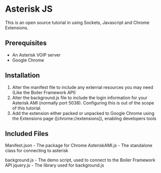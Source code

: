 Asterisk JS
===========

This is an open source tutorial in using Sockets, Javascript and Chrome Extensions.

Prerequisites
-------------

* An Asterisk VOIP server
* Google Chrome


Installation
------------

1) Alter the manifest file to include any external resources you may need (Like the Boiler Framework API)
2) Alter the background.js file to include the login information for your Asterisk AMI (normally port 5038).
Configuring this is out of the scope of this tutorial.
3) Add the extension either packed or unpacked to Google Chrome using the Extensions page ([chrome://extensions]),
enabling developers tools

Included Files
--------------

Manifest.json - The package for Chrome
AsteriskAMI.js - The standalone class for connecting to asterisk

background.js - The demo script, used to connect to the Boiler Framework API
jquery.js - The library used for background.js
